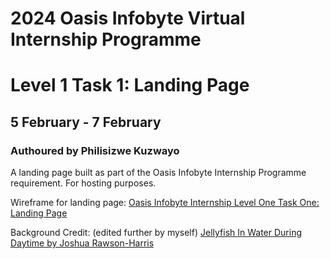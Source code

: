 # 2024 Oasis Infobyte Virtual Internship Programme
# Level 1 Task 1: Landing Page
## 5 February - 7 February
### Authoured by Philisizwe Kuzwayo
A landing page built as part of the Oasis Infobyte Internship Programme requirement. For hosting purposes.

Wireframe for landing page:
[Oasis Infobyte Internship Level One Task One: Landing Page](https://philisizwekuzwayo569268.invisionapp.com/freehand/Oasis-Infobyte-Landing-Page-1KXoY8eu4)

Background Credit: (edited further by myself)
[Jellyfish In Water During Daytime by Joshua Rawson-Harris](https://unsplash.com/photos/white-jellyfish-in-water-during-daytime-7PMH-V2Lpew)